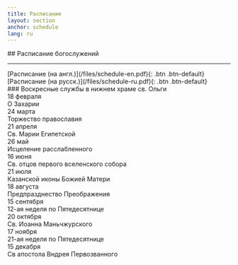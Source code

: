 ```yaml
---
title: Расписание
layout: section
anchor: schedule
lang: ru
---
```

<div class="section-title center" markdown="1">
## Расписание богослужений

-----
</div>

<div class="row">
<div class="col-md-4 col-md-offset-2 text-center center" markdown="1">
[Расписание (на англ.)](/files/schedule-en.pdf){: .btn .btn-default}
</div>
<div class="col-md-4 col-md-offset-0 text-center center" markdown="1">
[Расписание (на русск.)](/files/schedule-ru.pdf){: .btn .btn-default}
</div>
</div>

<div class="row">
<div class="text-center center" markdown="1">
### Воскресные службы в нижнем храме св. Ольги
</div>
</div>

<div class="row">
<div class="col-md-4 col-md-offset-2 text-right">18 февраля</div><div class="col-md-4 col-md-offset-0 text-left">О Захарии</div>
</div>

<div class="row">
<div class="col-md-4 col-md-offset-2 text-right">24 марта</div><div class="col-md-4 col-md-offset-0 text-left">Торжество православия</div>
</div>

<div class="row">
<div class="col-md-4 col-md-offset-2 text-right">21 апреля</div><div class="col-md-4 col-md-offset-0 text-left">Св. Марии Египетской</div>
</div>

<div class="row">
<div class="col-md-4 col-md-offset-2 text-right">26 май</div><div class="col-md-4 col-md-offset-0 text-left">Исцеление расслабленного</div>
</div>

<div class="row">
<div class="col-md-4 col-md-offset-2 text-right">16 июня</div><div class="col-md-4 col-md-offset-0 text-left">Св. отцов первого вселенского собора</div>
</div>

<div class="row">
<div class="col-md-4 col-md-offset-2 text-right">21 июля</div><div class="col-md-4 col-md-offset-0 text-left">Казанской иконы Божией Матери</div>
</div>

<div class="row">
<div class="col-md-4 col-md-offset-2 text-right">18 августа</div><div class="col-md-4 col-md-offset-0 text-left">Предпразднество Преображения</div>
</div>

<div class="row">
<div class="col-md-4 col-md-offset-2 text-right">15 сентября</div><div class="col-md-4 col-md-offset-0 text-left">12-ая неделя по Пятедесятнице</div>
</div>

<div class="row">
<div class="col-md-4 col-md-offset-2 text-right">20 октября</div><div class="col-md-4 col-md-offset-0 text-left">Св. Иоанна Маньчжурского</div>
</div>

<div class="row">
<div class="col-md-4 col-md-offset-2 text-right">17 ноября</div><div class="col-md-4 col-md-offset-0 text-left">21-ая неделя по Пятедесятнице</div>
</div>

<div class="row">
<div class="col-md-4 col-md-offset-2 text-right">15 декабря</div><div class="col-md-4 col-md-offset-0 text-left">Св апостола Вндрея Первозванного</div>
</div>

